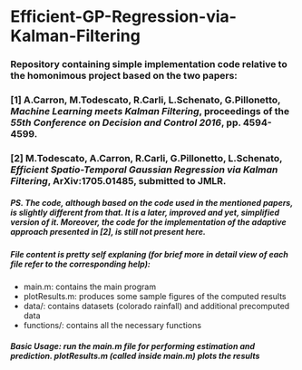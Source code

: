 # Efficient-GP-Regression-via-Kalman-Filtering

### Repository containing simple implementation code relative to the homonimous project based on the two papers:
### [1] A.Carron, M.Todescato, R.Carli, L.Schenato, G.Pillonetto,  *Machine Learning meets Kalman Filtering*, proceedings of the *55th Conference on Decision and Control 2016*, pp. 4594-4599.
### [2] M.Todescato, A.Carron, R.Carli, G.Pillonetto, L.Schenato, *Efficient Spatio-Temporal Gaussian Regression via Kalman Filtering*, ArXiv:1705.01485, submitted to JMLR.

##### PS. The code, although based on the code used in the mentioned papers, is slightly different from that. It is a later, improved and yet, simplified version of it. Moreover, the code for the implementation of the adaptive approach presented in [2], is still not present here. 

##### File content is pretty self explaning (for brief more in detail view of each file refer to the corresponding help):
- main.m: contains the main program
- plotResults.m: produces some sample figures of the computed results
- data/: contains datasets (colorado rainfall) and additional precomputed data
- functions/: contains all the necessary functions

##### Basic Usage: run the main.m file for performing estimation and prediction. plotResults.m (called inside main.m) plots the results 
